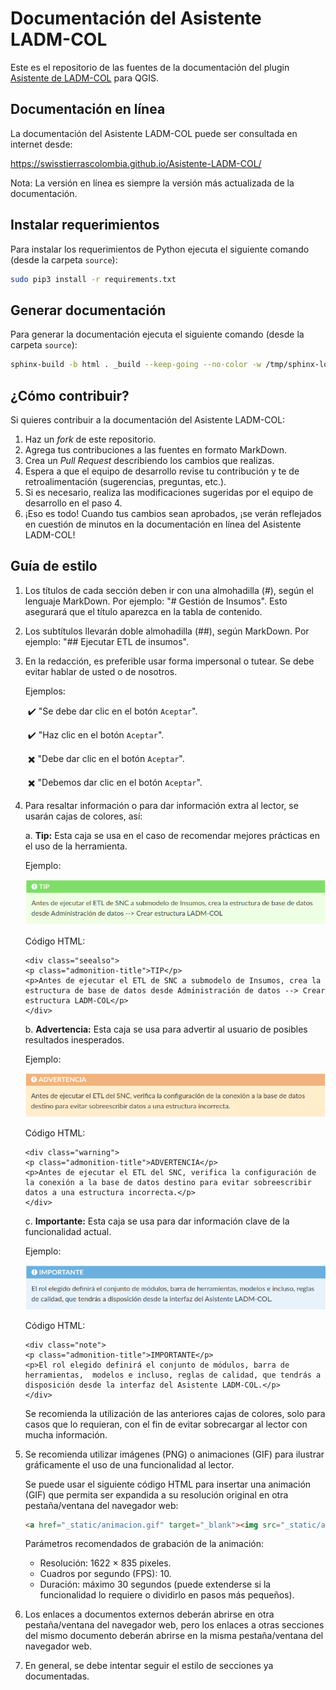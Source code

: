 # Documentación del Asistente LADM-COL

Este es el repositorio de las fuentes de la documentación del plugin [Asistente de LADM-COL](https://github.com/SwissTierrasColombia/Asistente-LADM-COL) para QGIS.


## Documentación en línea

La documentación del Asistente LADM-COL puede ser consultada en internet desde:

https://swisstierrascolombia.github.io/Asistente-LADM-COL/

Nota: La versión en línea es siempre la versión más actualizada de la documentación.



## Instalar requerimientos

Para instalar los requerimientos de Python ejecuta el siguiente comando (desde la carpeta `source`):

```bash
sudo pip3 install -r requirements.txt
```



## Generar documentación

Para generar la documentación ejecuta el siguiente comando (desde la carpeta `source`):

```bash
sphinx-build -b html . _build --keep-going --no-color -w /tmp/sphinx-log
```



## ¿Cómo contribuir?

Si quieres contribuir a la documentación del Asistente LADM-COL:

1. Haz un *fork* de este repositorio.
2. Agrega tus contribuciones a las fuentes en formato MarkDown.
3. Crea un *Pull Request* describiendo los cambios que realizas.
4. Espera a que el equipo de desarrollo revise tu contribución y te de retroalimentación (sugerencias, preguntas, etc.).
5. Si es necesario, realiza las modificaciones sugeridas por el equipo de desarrollo en el paso 4.
6. ¡Eso es todo! Cuando tus cambios sean aprobados, ¡se verán reflejados en cuestión de minutos en la documentación en línea del Asistente LADM-COL!



## Guía de estilo

1. Los títulos de cada sección deben ir con una almohadilla (#), según el lenguaje MarkDown. Por ejemplo: "# Gestión de Insumos". Esto asegurará que el título aparezca en la tabla de contenido. 

2. Los subtítulos llevarán doble almohadilla (##), según MarkDown. Por ejemplo: "## Ejecutar ETL de insumos". 

3. En la redacción, es preferible usar forma impersonal o tutear. Se debe evitar hablar de usted o de nosotros. 

   Ejemplos: 

   ​    :heavy_check_mark: "Se debe dar clic en el botón `Aceptar`".

   ​    :heavy_check_mark: "Haz clic en el botón `Aceptar`".

   ​    :heavy_multiplication_x: "Debe dar clic en el botón `Aceptar`".

   ​    :heavy_multiplication_x: "Debemos dar clic en el botón `Aceptar`".

4. Para resaltar información o para dar información extra al lector, se usarán cajas de colores, así:

   a. **Tip:** Esta caja se usa en el caso de recomendar mejores prácticas en el uso de la herramienta.

      Ejemplo: 

      ![](source/_static/tip.png)

      Código HTML: 

      ```
      <div class="seealso">
      <p class="admonition-title">TIP</p>
      <p>Antes de ejecutar el ETL de SNC a submodelo de Insumos, crea la estructura de base de datos desde Administración de datos --> Crear estructura LADM-COL</p>
      </div>
      ```

   b. **Advertencia:** Esta caja se usa para advertir al usuario de posibles resultados inesperados.
   
      Ejemplo: 
   
      ![](source/_static/advertencia.png)
   
      Código HTML: 
   
      ```
      <div class="warning">
      <p class="admonition-title">ADVERTENCIA</p>
      <p>Antes de ejecutar el ETL del SNC, verifica la configuración de la conexión a la base de datos destino para evitar sobreescribir datos a una estructura incorrecta.</p>
      </div>
      ```

   c. **Importante:** Esta caja se usa para dar información clave de la funcionalidad actual. 

      Ejemplo: 

      ![](source/_static/importante.png)

      Código HTML:

      ```
      <div class="note">
      <p class="admonition-title">IMPORTANTE</p>
      <p>El rol elegido definirá el conjunto de módulos, barra de herramientas,  modelos e incluso, reglas de calidad, que tendrás a disposición desde la interfaz del Asistente LADM-COL.</p>
      </div>
      ```

   Se recomienda la utilización de las anteriores cajas de colores, solo para casos que lo requieran, con el fin de evitar sobrecargar al lector con mucha información.

5. Se recomienda utilizar imágenes (PNG) o animaciones (GIF) para ilustrar gráficamente el uso de una funcionalidad al lector.

   Se puede usar el siguiente código HTML para insertar una animación (GIF) que permita ser expandida a su resolución original en otra pestaña/ventana del navegador web:

   ```html
   <a href="_static/animacion.gif" target="_blank"><img src="_static/animacion.gif" alt="Cargar capas" title="Cargar capas" style="width:800px" /></a>
   ```

   Parámetros recomendados de grabación de la animación: 

   + Resolución: 1622 × 835 pixeles.
   + Cuadros por segundo (FPS): 10.
   + Duración: máximo 30 segundos (puede extenderse si la funcionalidad lo requiere o dividirlo en pasos más pequeños).

6. Los enlaces a documentos externos deberán abrirse en otra pestaña/ventana del navegador web, pero los enlaces a otras secciones del mismo documento deberán abrirse en la misma pestaña/ventana del navegador web.

7. En general, se debe intentar seguir el estilo de secciones ya documentadas. 
